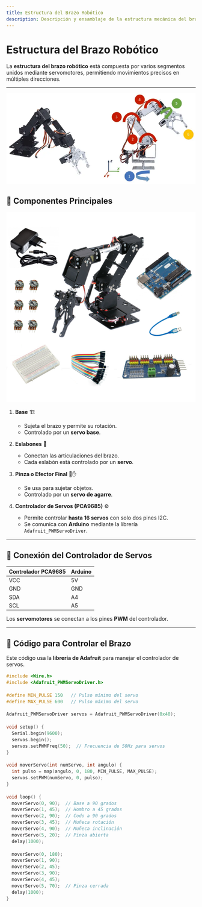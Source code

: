 ```yaml
---
title: Estructura del Brazo Robótico
description: Descripción y ensamblaje de la estructura mecánica del brazo robótico con controlador de servos Adafruit.
---
```


# Estructura del Brazo Robótico

La **estructura del brazo robótico** está compuesta por varios segmentos unidos mediante servomotores, permitiendo movimientos precisos en múltiples direcciones.

---

![Brazo Robótico](../../../assets/partes.webp)

## 🔹 Componentes Principales

![Brazo Robótico](../../../assets/componentes.png)

1. **Base** 🏗️  
   - Sujeta el brazo y permite su rotación.  
   - Controlado por un **servo base**.  

2. **Eslabones** 🔩  
   - Conectan las articulaciones del brazo.  
   - Cada eslabón está controlado por un **servo**.  

3. **Pinza o Efector Final** 🤖✋  
   - Se usa para sujetar objetos.  
   - Controlado por un **servo de agarre**.  

4. **Controlador de Servos (PCA9685)** ⚙️  
   - Permite controlar **hasta 16 servos** con solo dos pines I2C.  
   - Se comunica con **Arduino** mediante la librería `Adafruit_PWMServoDriver`.  

---

## 🔹 Conexión del Controlador de Servos

| Controlador PCA9685 | Arduino |
|----------------------|---------|
| VCC                 | 5V      |
| GND                 | GND     |
| SDA                 | A4      |
| SCL                 | A5      |

Los **servomotores** se conectan a los pines **PWM** del controlador.

---

## 🔹 Código para Controlar el Brazo

Este código usa la **librería de Adafruit** para manejar el controlador de servos.

```cpp
#include <Wire.h>
#include <Adafruit_PWMServoDriver.h>

#define MIN_PULSE 150   // Pulso mínimo del servo
#define MAX_PULSE 600   // Pulso máximo del servo

Adafruit_PWMServoDriver servos = Adafruit_PWMServoDriver(0x40);

void setup() {
  Serial.begin(9600);
  servos.begin();
  servos.setPWMFreq(50);  // Frecuencia de 50Hz para servos
}

void moverServo(int numServo, int angulo) {
  int pulso = map(angulo, 0, 180, MIN_PULSE, MAX_PULSE);
  servos.setPWM(numServo, 0, pulso);
}

void loop() {
  moverServo(0, 90);  // Base a 90 grados
  moverServo(1, 45);  // Hombro a 45 grados
  moverServo(2, 90);  // Codo a 90 grados
  moverServo(3, 45);  // Muñeca rotación
  moverServo(4, 90);  // Muñeca inclinación
  moverServo(5, 20);  // Pinza abierta
  delay(1000);

  moverServo(0, 180);
  moverServo(1, 90);
  moverServo(2, 45);
  moverServo(3, 90);
  moverServo(4, 45);
  moverServo(5, 70);  // Pinza cerrada
  delay(1000);
}

